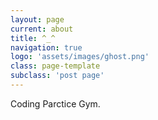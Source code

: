 ```yaml
---
layout: page
current: about
title: ^_^
navigation: true
logo: 'assets/images/ghost.png'
class: page-template
subclass: 'post page'
---
```


Coding Parctice Gym.